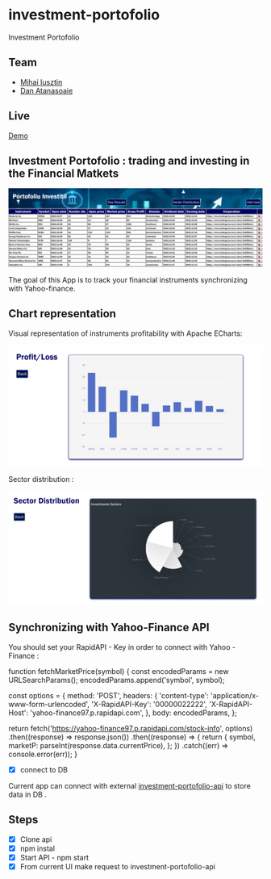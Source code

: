 # investment-portofolio

Investment Portofolio

## Team

- [Mihai Iusztin](https://github.com/Mihai-Iusztin)
- [Dan Atanasoaie](https://github.com/AtanasoaieD)

## Live

[Demo](https://mihai-iusztin.github.io/investment-portofolio/)

## Investment Portofolio : trading and investing in the Financial Matkets

<img src = "/media/investment_portofolio.jpg" alt = "Investment-portofolio" title = "Investment Portofolio">

The goal of this App is to track your financial instruments synchronizing with Yahoo-finance.

## Chart representation

Visual representation of instruments profitability with Apache ECharts:

<img src = "/media/profit_loss_chart.jpg" alt = "Profit-loss" title = " Profit Loss">

Sector distribution :

<img src = "/media/sector_distribution_chart.jpg" alt = "Sector distribution" title = " Sector Distribution">

## Synchronizing with Yahoo-Finance API

You should set your RapidAPI - Key in order to connect with Yahoo - Finance :

function fetchMarketPrice(symbol) {
const encodedParams = new URLSearchParams();
encodedParams.append('symbol', symbol);

const options = {
method: 'POST',
headers: {
'content-type': 'application/x-www-form-urlencoded',
'X-RapidAPI-Key': '00000022222',
'X-RapidAPI-Host': 'yahoo-finance97.p.rapidapi.com',
},
body: encodedParams,
};

return fetch('https://yahoo-finance97.p.rapidapi.com/stock-info', options)
.then((response) => response.json())
.then((response) => {
return {
symbol,
marketP: parseInt(response.data.currentPrice),
};
})
.catch((err) => console.error(err));
}

- [x] connect to DB

Current app can connect with external [investment-portofolio-api](https://github.com/Mihai-Iusztin/investment-portofolio-api) to store data in DB .

## Steps

- [x] Clone api
- [x] npm instal
- [x] Start API - npm start
- [x] From current UI make request to investment-portofolio-api

